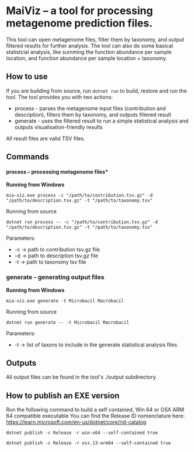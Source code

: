 # MaiViz – a tool for processing metagenome prediction files.

This tool can open metagenome files, filter them by taxonomy, and output filtered results for further analysis. The tool can also do some basical statistcial analysis, like summing the function abundance per sample location, and function abundance per sample location + taxonomy.

## How to use

If you are building from source, run `dotnet run` to build, restore and run the tool. The tool provides you with two actions:

-   process - parses the metagenome input files (contribution and description), filters them by taxonomy, and outputs filtered result
-   generate - uses the filtered result to run a simple statistical analysis and outputs visualisation-friendly results

All result files are valid TSV files.

## Commands

#### process – processing metagenome files\*

**Running from Windows**

`mia-viz.exe process -c "/path/to/contribution.tsv.gz" -d "/path/to/description.tsv.gz" -t "/path/to/taxonomy.tsv"`

Running from source

`dotnet run process -- -c "/path/to/contribution.tsv.gz" -d "/path/to/description.tsv.gz" -t "/path/to/taxonomy.tsv"`

Parameters:

-   -c -> path to contribution tsv.gz file
-   -d -> path to description tsv.gz file
-   -t -> path to taxonomy tsv file

### generate - generating output files

**Running from Windows**

`mia-viz.exe generate -t Microbacil Macrobacil`

Running from source

`dotnet run generate -- -t Microbacil Macrobacil`

Parameters:

-   -t -> list of taxons to include in the generate statistical analysis files

## Outputs

All output files can be found in the tool's ./output subdirectory.

## How to publish an EXE version

Run the following command to build a self contained, Win 64 or OSX ARM 64 compatible executable
You can find the Release ID nomenclature here: https://learn.microsoft.com/en-us/dotnet/core/rid-catalog

`dotnet publish -c Release -r win-x64 --self-contained true`

`dotnet publish -c Release -r osx.13-arm64 --self-contained true`
